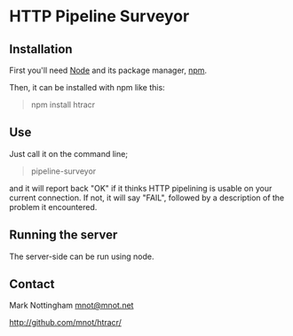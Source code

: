 
# HTTP Pipeline Surveyor


## Installation

First you'll need [Node](http://nodejs.org/) and its package manager, 
[npm](http://npmjs.org/).

Then, it can be installed with npm like this:

  > npm install htracr


## Use

Just call it on the command line;

  > pipeline-surveyor

and it will report back "OK" if it thinks HTTP pipelining is usable on your
current connection. If not, it will say "FAIL", followed by a description
of the problem it encountered.

## Running the server

The server-side can be run using node. 

## Contact

Mark Nottingham <mnot@mnot.net>

http://github.com/mnot/htracr/